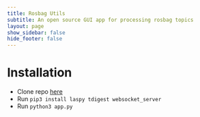 ```yaml
---
title: Rosbag Utils
subtitle: An open source GUI app for processing rosbag topics
layout: page
show_sidebar: false
hide_footer: false
---
```


# Installation

- Clone repo [here](https://github.com/SeanSun6814/rosbag-utils)
- Run `pip3 install laspy tdigest websocket_server`
- Run `python3 app.py`

<!-- # Get started
<img src="/img/rosbagutils/Picture2.png" style="display: block; margin-left: auto; margin-right: auto; width: 70%;" /><br>
<img src="/img/rosbagutils/Picture3.png" style="display: block; margin-left: auto; margin-right: auto; width: 70%;" /><br>
<img src="/img/rosbagutils/Picture4.png" style="display: block; margin-left: auto; margin-right: auto; width: 70%;" /><br>
<img src="/img/rosbagutils/Picture5.png" style="display: block; margin-left: auto; margin-right: auto; width: 70%;" /><br>
<img src="/img/rosbagutils/Picture6.png" style="display: block; margin-left: auto; margin-right: auto; width: 70%;" /><br>
<img src="/img/rosbagutils/Picture7.png" style="display: block; margin-left: auto; margin-right: auto; width: 70%;" /><br>
<img src="/img/rosbagutils/Picture8.png" style="display: block; margin-left: auto; margin-right: auto; width: 70%;" /><br>
<img src="/img/rosbagutils/Picture9.png" style="display: block; margin-left: auto; margin-right: auto; width: 70%;" /><br>
<img src="/img/rosbagutils/Picture10.png" style="display: block; margin-left: auto; margin-right: auto; width: 70%;" /><br>
<img src="/img/rosbagutils/Picture11.png" style="display: block; margin-left: auto; margin-right: auto; width: 70%;" /><br>
<img src="/img/rosbagutils/Picture12.png" style="display: block; margin-left: auto; margin-right: auto; width: 70%;" /><br>
<img src="/img/rosbagutils/Picture13.png" style="display: block; margin-left: auto; margin-right: auto; width: 70%;" /><br>
<img src="/img/rosbagutils/Picture14.png" style="display: block; margin-left: auto; margin-right: auto; width: 70%;" /><br> -->

